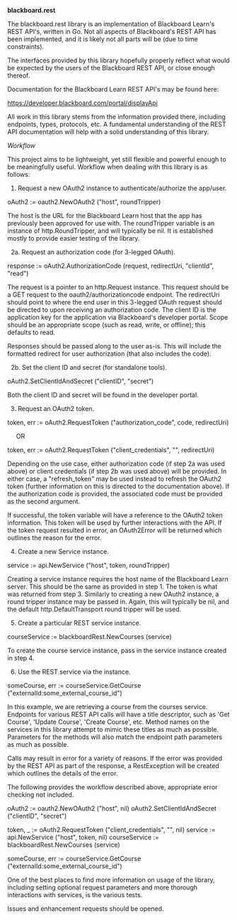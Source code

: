 **blackboard.rest**

The blackboard.rest library is an implementation of Blackboard Learn's REST
API's, written in Go.  Not all aspects of Blackboard's REST API has been
implemented, and it is likely not all parts will be (due to time constraints).

The interfaces provided by this library hopefully properly reflect what would
be expected by the users of the Blackboard REST API, or close enough thereof.

Documentation for the Blackboard Learn REST API's may be found here:

https://developer.blackboard.com/portal/displayApi

All work in this library stems from the information provided there, including
endpoints, types, protocols, etc.  A fundamental understanding of the REST API
documentation will help with a solid understanding of this library.

*Workflow*

This project aims to be lightweight, yet still flexible and powerful enough to
be meaningfully useful.  Workflow when dealing with this library is as follows:

1. Request a new OAuth2 instance to authenticate/authorize the app/user.

oAuth2 := oauth2.NewOAuth2 ("host", roundTripper)

The host is the URL for the Blackboard Learn host that the app has previously
been approved for use with.  The roundTripper variable is an instance of
http.RoundTripper, and will typically be nil.  It is established mostly to
provide easier testing of the library.

&nbsp;&nbsp;2a. Request an authorization code (for 3-legged OAuth).

response := oAuth2.AuthorizationCode (request, redirectUri, "clientId", "read")

The request is a pointer to an http.Request instance.  This request should be a
GET request to the oauth2/authorizationcode endpoint.  The redirectUri should
point to where the end user in this 3-legged OAuth request should be directed to
upon receiving an authorization code.  The client ID is the application key for
the application via Blackboard's developer portal.  Scope should be an
appropriate scope (such as read, write, or offline); this defaults to read.

Responses should be passed along to the user as-is.  This will include the
formatted redirect for user authorization (that also includes the code).

&nbsp;&nbsp;2b. Set the client ID and secret (for standalone tools).

oAuth2.SetClientIdAndSecret ("clientID", "secret")

Both the client ID and secret will be found in the developer portal.

3. Request an OAuth2 token.

token, err := oAuth2.RequestToken ("authorization_code", code, redirectUri)

&nbsp;&nbsp;&nbsp;&nbsp;&nbsp;OR

token, err := oAuth2.RequestToken ("client_credentials", "", redirectUri)

Depending on the use case, either authorization code (if step 2a was used above)
or client credentials (if step 2b was used above) will be provided.  In either
case, a "refresh_token" may be used instead to refresh the OAuth2 token (further
information on this is directed to the documentation above).  If the
authorization code is provided, the associated code must be provided as the
second argument.

If successful, the token variable will have a reference to the OAuth2 token
information.  This token will be used by further interactions with the API.
If the token request resulted in error, an OAuth2Error will be returned which
outlines the reason for the error.

4. Create a new Service instance.

service := api.NewService ("host", token, roundTripper)

Creating a service instance requires the host name of the Blackboard Learn
server.  This should be the same as provided in step 1.  The token is what was
returned from step 3.  Similarly to creating a new OAuth2 instance, a round
tripper instance may be passed in.  Again, this will typically be nil, and the
default http.DefaultTransport round tripper will be used.

5. Create a particular REST service instance.

courseService := blackboardRest.NewCourses (service)

To create the course service instance, pass in the service instance created in
step 4.

6. Use the REST service via the instance.

someCourse, err := courseService.GetCourse ("externalId:some_external_course_id")

In this example, we are retrieving a course from the courses service.  Endpoints
for various REST API calls will have a title descriptor, such as 'Get Course',
'Update Course', 'Create Course', etc.  Method names on the services in this
library attempt to mimic these titles as much as possible.  Parameters for the
methods will also match the endpoint path parameters as much as possible.

Calls may result in error for a variety of reasons.  If the error was provided
by the REST API as part of the response, a RestException will be created which
outlines the details of the error.

The following provides the workflow described above, appropriate error checking
not included.

oAuth2 := oauth2.NewOAuth2 ("host", nil)
oAuth2.SetClientIdAndSecret ("clientID", "secret")

token, _ := oAuth2.RequestToken ("client_credentials", "", nil)
service := api.NewService ("host", token, nil)
courseService := blackboardRest.NewCourses (service)

someCourse, err := courseService.GetCourse ("externalId:some_external_course_id")

One of the best places to find more information on usage of the library,
including setting optional request parameters and more thorough interactions
with services, is the various tests.

Issues and enhancement requests should be opened.
